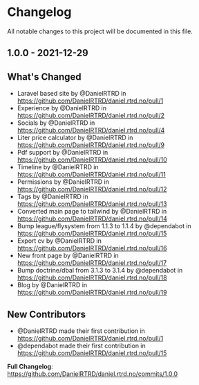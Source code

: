 # Changelog

All notable changes to this project will be documented in this file.

## 1.0.0 - 2021-12-29

## What's Changed

- Laravel based site by @DanielRTRD in https://github.com/DanielRTRD/daniel.rtrd.no/pull/1
- Experience by @DanielRTRD in https://github.com/DanielRTRD/daniel.rtrd.no/pull/2
- Socials by @DanielRTRD in https://github.com/DanielRTRD/daniel.rtrd.no/pull/4
- Liter price calculator by @DanielRTRD in https://github.com/DanielRTRD/daniel.rtrd.no/pull/9
- Pdf support by @DanielRTRD in https://github.com/DanielRTRD/daniel.rtrd.no/pull/10
- Timeline by @DanielRTRD in https://github.com/DanielRTRD/daniel.rtrd.no/pull/11
- Permissions by @DanielRTRD in https://github.com/DanielRTRD/daniel.rtrd.no/pull/12
- Tags by @DanielRTRD in https://github.com/DanielRTRD/daniel.rtrd.no/pull/13
- Converted main page to tailwind by @DanielRTRD in https://github.com/DanielRTRD/daniel.rtrd.no/pull/14
- Bump league/flysystem from 1.1.3 to 1.1.4 by @dependabot in https://github.com/DanielRTRD/daniel.rtrd.no/pull/15
- Export cv by @DanielRTRD in https://github.com/DanielRTRD/daniel.rtrd.no/pull/16
- New front page by @DanielRTRD in https://github.com/DanielRTRD/daniel.rtrd.no/pull/17
- Bump doctrine/dbal from 3.1.3 to 3.1.4 by @dependabot in https://github.com/DanielRTRD/daniel.rtrd.no/pull/18
- Blog by @DanielRTRD in https://github.com/DanielRTRD/daniel.rtrd.no/pull/19

## New Contributors

- @DanielRTRD made their first contribution in https://github.com/DanielRTRD/daniel.rtrd.no/pull/1
- @dependabot made their first contribution in https://github.com/DanielRTRD/daniel.rtrd.no/pull/15

**Full Changelog**: https://github.com/DanielRTRD/daniel.rtrd.no/commits/1.0.0
